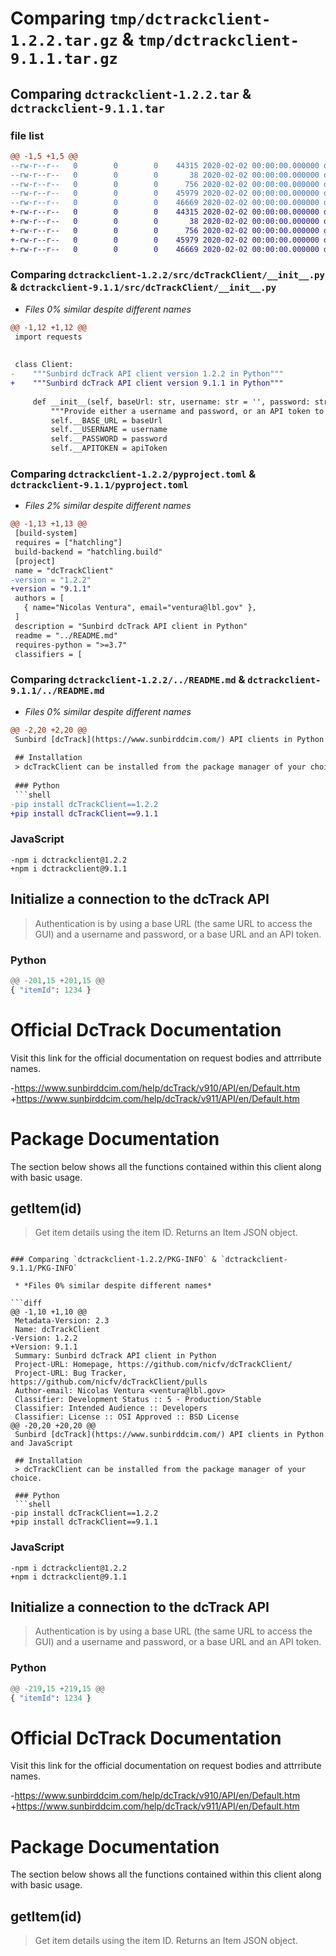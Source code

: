 # Comparing `tmp/dctrackclient-1.2.2.tar.gz` & `tmp/dctrackclient-9.1.1.tar.gz`

## Comparing `dctrackclient-1.2.2.tar` & `dctrackclient-9.1.1.tar`

### file list

```diff
@@ -1,5 +1,5 @@
--rw-r--r--   0        0        0    44315 2020-02-02 00:00:00.000000 dctrackclient-1.2.2/src/dcTrackClient/__init__.py
--rw-r--r--   0        0        0       38 2020-02-02 00:00:00.000000 dctrackclient-1.2.2/.gitignore
--rw-r--r--   0        0        0      756 2020-02-02 00:00:00.000000 dctrackclient-1.2.2/pyproject.toml
--rw-r--r--   0        0        0    45979 2020-02-02 00:00:00.000000 dctrackclient-1.2.2/../README.md
--rw-r--r--   0        0        0    46669 2020-02-02 00:00:00.000000 dctrackclient-1.2.2/PKG-INFO
+-rw-r--r--   0        0        0    44315 2020-02-02 00:00:00.000000 dctrackclient-9.1.1/src/dcTrackClient/__init__.py
+-rw-r--r--   0        0        0       38 2020-02-02 00:00:00.000000 dctrackclient-9.1.1/.gitignore
+-rw-r--r--   0        0        0      756 2020-02-02 00:00:00.000000 dctrackclient-9.1.1/pyproject.toml
+-rw-r--r--   0        0        0    45979 2020-02-02 00:00:00.000000 dctrackclient-9.1.1/../README.md
+-rw-r--r--   0        0        0    46669 2020-02-02 00:00:00.000000 dctrackclient-9.1.1/PKG-INFO
```

### Comparing `dctrackclient-1.2.2/src/dcTrackClient/__init__.py` & `dctrackclient-9.1.1/src/dcTrackClient/__init__.py`

 * *Files 0% similar despite different names*

```diff
@@ -1,12 +1,12 @@
 import requests
 
 
 class Client:
-    """Sunbird dcTrack API client version 1.2.2 in Python"""
+    """Sunbird dcTrack API client version 9.1.1 in Python"""
 
     def __init__(self, baseUrl: str, username: str = '', password: str = '', apiToken: str = '', httpProxy: str = '', httpsProxy: str = ''):
         """Provide either a username and password, or an API token to access the dcTrack database with Python."""
         self.__BASE_URL = baseUrl
         self.__USERNAME = username
         self.__PASSWORD = password
         self.__APITOKEN = apiToken
```

### Comparing `dctrackclient-1.2.2/pyproject.toml` & `dctrackclient-9.1.1/pyproject.toml`

 * *Files 2% similar despite different names*

```diff
@@ -1,13 +1,13 @@
 [build-system]
 requires = ["hatchling"]
 build-backend = "hatchling.build"
 [project]
 name = "dcTrackClient"
-version = "1.2.2"
+version = "9.1.1"
 authors = [
   { name="Nicolas Ventura", email="ventura@lbl.gov" },
 ]
 description = "Sunbird dcTrack API client in Python"
 readme = "../README.md"
 requires-python = ">=3.7"
 classifiers = [
```

### Comparing `dctrackclient-1.2.2/../README.md` & `dctrackclient-9.1.1/../README.md`

 * *Files 0% similar despite different names*

```diff
@@ -2,20 +2,20 @@
 Sunbird [dcTrack](https://www.sunbirddcim.com/) API clients in Python and JavaScript
 
 ## Installation
 > dcTrackClient can be installed from the package manager of your choice.
 
 ### Python
 ```shell
-pip install dcTrackClient==1.2.2
+pip install dcTrackClient==9.1.1
 ```
 
 ### JavaScript
 ```shell
-npm i dctrackclient@1.2.2
+npm i dctrackclient@9.1.1
 ```
 
 ## Initialize a connection to the dcTrack API
 > Authentication is by using a base URL (the same URL to access the GUI) and a username and password, or a base URL and an API token.
 
 ### Python
 ```py
@@ -201,15 +201,15 @@
 { "itemId": 1234 }
 ```
 
 # Official DcTrack Documentation
 
 Visit this link for the official documentation on request bodies and attrribute names.
 
-https://www.sunbirddcim.com/help/dcTrack/v910/API/en/Default.htm
+https://www.sunbirddcim.com/help/dcTrack/v911/API/en/Default.htm
 
 # Package Documentation
 
 The section below shows all the functions contained within this client along with basic usage.
 
 ## getItem(id)
 > Get item details using the item ID. Returns an Item JSON object.
```

### Comparing `dctrackclient-1.2.2/PKG-INFO` & `dctrackclient-9.1.1/PKG-INFO`

 * *Files 0% similar despite different names*

```diff
@@ -1,10 +1,10 @@
 Metadata-Version: 2.3
 Name: dcTrackClient
-Version: 1.2.2
+Version: 9.1.1
 Summary: Sunbird dcTrack API client in Python
 Project-URL: Homepage, https://github.com/nicfv/dcTrackClient/
 Project-URL: Bug Tracker, https://github.com/nicfv/dcTrackClient/pulls
 Author-email: Nicolas Ventura <ventura@lbl.gov>
 Classifier: Development Status :: 5 - Production/Stable
 Classifier: Intended Audience :: Developers
 Classifier: License :: OSI Approved :: BSD License
@@ -20,20 +20,20 @@
 Sunbird [dcTrack](https://www.sunbirddcim.com/) API clients in Python and JavaScript
 
 ## Installation
 > dcTrackClient can be installed from the package manager of your choice.
 
 ### Python
 ```shell
-pip install dcTrackClient==1.2.2
+pip install dcTrackClient==9.1.1
 ```
 
 ### JavaScript
 ```shell
-npm i dctrackclient@1.2.2
+npm i dctrackclient@9.1.1
 ```
 
 ## Initialize a connection to the dcTrack API
 > Authentication is by using a base URL (the same URL to access the GUI) and a username and password, or a base URL and an API token.
 
 ### Python
 ```py
@@ -219,15 +219,15 @@
 { "itemId": 1234 }
 ```
 
 # Official DcTrack Documentation
 
 Visit this link for the official documentation on request bodies and attrribute names.
 
-https://www.sunbirddcim.com/help/dcTrack/v910/API/en/Default.htm
+https://www.sunbirddcim.com/help/dcTrack/v911/API/en/Default.htm
 
 # Package Documentation
 
 The section below shows all the functions contained within this client along with basic usage.
 
 ## getItem(id)
 > Get item details using the item ID. Returns an Item JSON object.
```

